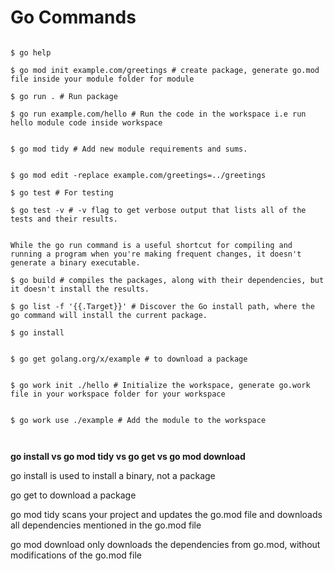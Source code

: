 # Go Commands

```

$ go help 

$ go mod init example.com/greetings # create package, generate go.mod file inside your module folder for module

$ go run . # Run package

$ go run example.com/hello # Run the code in the workspace i.e run hello module code inside workspace


$ go mod tidy # Add new module requirements and sums.


$ go mod edit -replace example.com/greetings=../greetings

$ go test # For testing

$ go test -v # -v flag to get verbose output that lists all of the tests and their results.


While the go run command is a useful shortcut for compiling and running a program when you're making frequent changes, it doesn't generate a binary executable.

$ go build # compiles the packages, along with their dependencies, but it doesn't install the results.

$ go list -f '{{.Target}}' # Discover the Go install path, where the go command will install the current package.

$ go install


$ go get golang.org/x/example # to download a package


$ go work init ./hello # Initialize the workspace, generate go.work file in your workspace folder for your workspace


$ go work use ./example # Add the module to the workspace



```

**go install vs go mod tidy vs go get vs go mod download**



go install is used to install a binary, not a package

go get to download a package

go mod tidy scans your project and updates the go.mod file and downloads all dependencies mentioned in the go.mod file

go mod download only downloads the dependencies from go.mod, without modifications of the go.mod file


